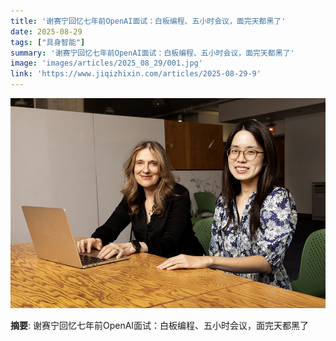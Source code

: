 ```yaml
---
title: '谢赛宁回忆七年前OpenAI面试：白板编程、五小时会议，面完天都黑了'
date: 2025-08-29
tags: ["具身智能"]
summary: '谢赛宁回忆七年前OpenAI面试：白板编程、五小时会议，面完天都黑了'
image: 'images/articles/2025_08_29/001.jpg'
link: 'https://www.jiqizhixin.com/articles/2025-08-29-9'
---
```

![谢赛宁回忆七年前OpenAI面试：白板编程、五小时会议，面完天都黑了](images/articles/2025_08_29/001.jpg)

**摘要**: 谢赛宁回忆七年前OpenAI面试：白板编程、五小时会议，面完天都黑了
